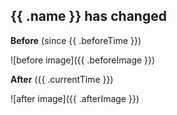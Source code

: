 ## {{ .name }} has changed

**Before** (since {{ .beforeTime }})

![before image]({{ .beforeImage }})

**After** ({{ .currentTime }})

![after image]({{ .afterImage }})
